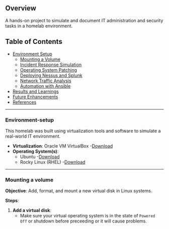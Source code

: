 ## Overview
A hands-on project to simulate and document IT administration and security tasks in a homelab environment.

## Table of Contents
- [Environment Setup](#environment-setup)
  - [Mounting a Volume](#mounting-a-volume)
  - [Incident Response Simulation](#incident-response-simulation)
  - [Operating System Patching](#operating-system-patching)
  - [Deploying Nessus and Splunk](#deploying-nessus-and-splunk)
  - [Network Traffic Analysis](#network-traffic-analysis)
  - [Automation with Ansible](#automation-with-ansible)
- [Results and Learnings](#results-and-learnings)
- [Future Enhancements](#future-enhancements)
- [References](#references)

___
### Environment-setup
This homelab was built using virtualization tools and software to simulate a real-world IT environment.
- **Virtualization**: Oracle VM VirtualBox -[Download](https://www.oracle.com/virtualization/technologies/vm/downloads/virtualbox-downloads.html)
- **Operating System(s)**:
  - Ubuntu -[Download](https://ubuntu.com/download)
  - Rocky Linux (RHEL) -[Download](https://rockylinux.org/download)
___
### Mounting a volume
**Objective**: Add, format, and mount a new virtual disk in Linux systems. 

**Steps**:

1. **Add a virtual disk**:
   - Make sure your virtual operating system is in the state of `Powered Off` or shutdown before preceeding or it will cause problems.
























